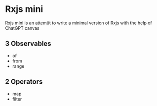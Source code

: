 # Rxjs mini

Rxjs mini is an attemüt to write a minimal version of Rxjs with the help of ChatGPT canvas

## 3 Observables
- of
- from
- range


## 2 Operators
- map
- filter

